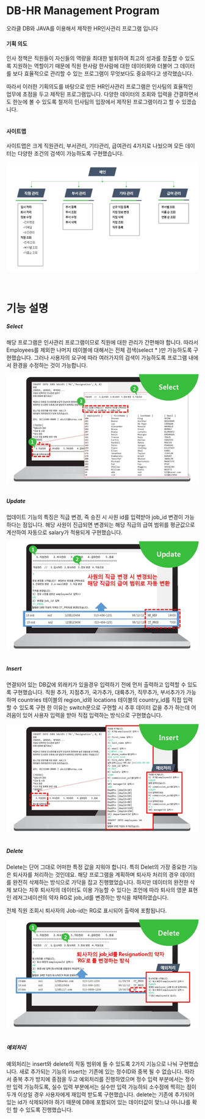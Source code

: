 # DB-HR Management Program

오라클 DB와 JAVA를 이용해서 제작한 HR인사관리 프로그램 입니다
<br>


#### 기획 의도

인사 정책은 직원들이 자신들의 역량을 최대한 발휘하여 최고의 성과를 창출할 수 있도록 지원하는 역할이기 때문에 직원 한사람 한사람에 대한 데이터화와 더불어 그 데이터를 보다 효율적으로 관리할 수 있는 프로그램이 무엇보다도 중요하다고 생각했습니다.

따라서 이러한 기획의도를 바탕으로 만든 HR인사관리 프로그램은 인사팀의 효율적인 업무에 초점을 두고 제작된 프로그램입니다. 다양한 데이터의 조회와 입력을 간결하면서도 한눈에 볼 수 있도록 철저히 인사팀의 입장에서 제작된 프로그램이라고 할 수 있겠습니다.
<br>
<br>


#### 사이트맵

사이트맵은 크게 직원관리, 부서관리, 기타관리, 급여관리 4가지로 나눴으며 모든 데이터는 다양한 조건의 검색이 가능하도록 구현했습니다. 

![사이트맵](https://github.com/baekseoui/DB-HRManagementProgram/blob/master/img/%EC%8A%AC%EB%9D%BC%EC%9D%B4%EB%93%9C8.jpg?raw=true)
<br>
<br>
<br>


# 기능 설명

##### Select

해당 프로그램은 인사관리 프로그램이므로 직원에 대한 관리가 간편해야 합니다.
따라서 Employees를 제외한 나머지 테이블에 대해서는 전체 검색(select * )만 가능하도록 구현했습니다.
그러나 사용자의 요구에 따라 여러가지의 검색이 가능하도록 프로그램 내에서 환경을 수정하는 것이 가능합니다.

![](https://github.com/baekseoui/DB-HRManagementProgram/blob/master/img/%EC%8A%AC%EB%9D%BC%EC%9D%B4%EB%93%9C9.JPG?raw=true)
<br>
<br>



##### Update

업데이트 기능의 특징은 직급 변경, 즉 승진 시 사원 id를 입력받아 job_id 변경이 가능하다는 점입니다.
해당 사원이 진급되면 변경되는 해당 직급의 급여 범위를 평균값으로 계산하여 자동으로 salary가 적용되게 구현했습니다.

![](https://github.com/baekseoui/DB-HRManagementProgram/blob/master/img/%EC%8A%AC%EB%9D%BC%EC%9D%B4%EB%93%9C11.JPG?raw=true)
<br>
<br>



##### Insert

연결되어 있는 DB값에 외래키가 있을경우 입력하기 전에 먼저 출력하고 입력할 수 있도록 구현했습니다.
직원 추가, 지점추가, 국가추가, 대륙추가, 직무추가, 부서추가가 가능하며 countries 테이블의 region_id와 locations 테이블의 country_id를 직접 입력 할 수 있도록 구현 한 이유는
switch문으로 구현할 시 추후 데이터 값을 추가 하는데 어려움이 있어 사용자 입력을 받아 직접 입력하는 방식으로 구현했습니다.

![](https://github.com/baekseoui/DB-HRManagementProgram/blob/master/img/%EC%8A%AC%EB%9D%BC%EC%9D%B4%EB%93%9C12.JPG?raw=true)
<br>
<br>



##### Delete

Delete는 단어 그대로 어떠한 특정 값을 지워야 합니다.  특히 Delet의 가장 중요한 기능은 퇴사자를 처리하는 것인데요.
해당 프로그램을 계획하며 퇴사자 처리의 경우 데이터를 완전히 삭제하는 방식으로 가닥을 잡고 진행했었습니다. 하지만 데이터의 완전한 삭제 보다는 차후 퇴사자의 데이터도 이용 가능할 수 있다는 조언에 따라 퇴사의 영문 표현인 레저그네이션의 약자 RG로 job_id를 변경하는 방식을 채택하였습니다.

 전체 직원 조회시 퇴사자의 Job-id는 RG로 표시되어 출력에 포함됩니다.

![](https://github.com/baekseoui/DB-HRManagementProgram/blob/master/img/%EC%8A%AC%EB%9D%BC%EC%9D%B4%EB%93%9C13.JPG?raw=true)
<br>
<br>



##### 예외처리

예외처리는 insert와 delete의 작동 범위에 들 수 있도록 2가지 기능으로 나눠 구현했습니다.
새로 추가되는 기능의 insert는 기존에 있는 정수ID와 중복 될 수 없습니다. 
따라서 중복 추가 방지에 중점을 두고 예외처리를 진행하였으며 정수 입력 부분에서는 정수만 입력 가능하도록, 실수 입력 부분에서는 실수만 입력 가능하되 소수점에 찍히는 점이 두개 이상일 경우 사용자에게 재입력 받도록 구현했습니다.
delete는 기존에 추가되어 있는 id가 삭제되어야 하기 때문에 DB에 포함되어 있는 데이터값이 맞느냐 아니냐를 확인 할 수 있도록 진행했습니다.

